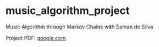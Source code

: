 # music_algorithm_project
Music Algorithm through Markov Chains with Saman de Silva

Project PDF: [google.com](url)
